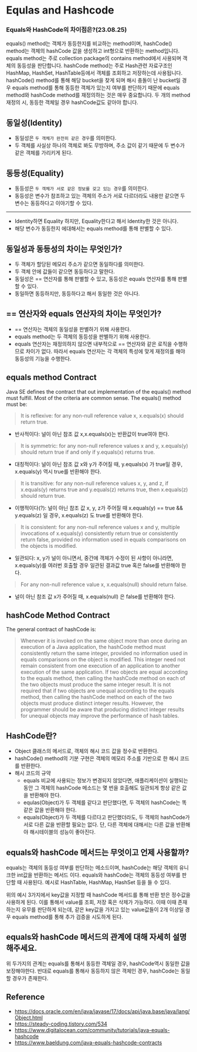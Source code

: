# Equlas and Hashcode 

### Equals와 HashCode의 차이점은?(23.08.25)

equals() method는 객체가 동등한지를 비교하는 method이며, hashCode() method는 객체의 hashCode 값을 생성하고 int형으로 반환하는 method입니다.
equals method는 주로  collection package의 contains method에서 사용되며 객체의 동등성을 판단합니다.
hashCode method는 주로 Hash관련 자료구조인 HashMap, HashSet, HashTable등에서 객체를 조회하고 저장하는데 사용됩니다.
hashCode() method를 통해 해당 bucket을 찾게 되며 해시 충돌이 난 bucket일 경우 equals method를 통해 동등한 객체가 있는지 여부를 판단하기 때문에 
equals method와 hashCode method를 재정의하는 것은 매우 중요합니다. 두 개의 method 재정의 시, 동등한 객체일 경우 hashCode값도 같아야 합니다.


## 동일성(Identity)

* 동일성은 `두 객체가 완전히 같은 경우`를 의미한다.
* 두 객체를 사실상 하나의 객체로 봐도 무방하며, 주소 값이 같기 때문에 두 변수가 같은 객체를 가리키게 된다.

## 동등성(Equality)

* 동등성은 `두 객체가 서로 같은 정보를 갖고 있는 경우`를 의미한다.
* 동등성은 변수가 참조하고 있는 객체의 주소가 서로 다르더라도 내용만 같으면 두 변수는 동등하다고 이야기할 수 있다. 

---
* Identity하면 Equality 하지만, Equality한다고 해서 Identity한 것은 아니다.
* 해당 변수가 동등한지 에대해서는 equals method를 통해 판별할 수 있다.


## 동일성과 동등성의 차이는 무엇인가?
* 두 객체가 할당된 메모리 주소가 같으면 동일하다를 의미한다.
* 두 객체 안에 값들이 같으면 동등하다고 말한다.
* 동일성은 == 연산자를 통해 판별할 수 있고, 동등성은 equals 연산자를 통해 판별할 수 있다.
* 동일하면 동등하지만, 동등하다고 해서 동일한 것은 아니다.


## == 연산자와 equals 연산자의 차이는 무엇인가?
* == 연산자는 객체의 동일성을 판별하기 위해 사용한다.
* equals method는 두 객체의 동등성을 판별하기 위해 사용한다.
* equals 연산자는 재정의하지 않으면 내부적으로 == 연산자와 같은 로직을 수행하므로 차이가 없다. 따라서 equals 연산자는 각 객체의 특성에 맞게 재정의를 해야 동등성의 기능을 수행한다.


## equals method Contract

Java SE defines the contract that out implementation of the equals() method must fulfill. Most of the criteria are common sense.
The equals() method must be:

> It is reflexive: for any non-null reference value x, x.equals(x) should return true.
* 반사적이다: 널이 아닌 참조 값 x,x.equals(x)는 반환값이 true여야 한다.
> It is symmetric: for any non-null reference values x and y, x.equals(y) should return true if and only if y.equals(x) returns true.
* 대칭적이다: 널이 아닌 참조 값 x와 y가 주어질 때, y.equals(x) 가 true일 경우, x.equals(y) 역시 true를 반환해야 한다.
> It is transitive: for any non-null reference values x, y, and z, if x.equals(y) returns true and y.equals(z) returns true, then x.equals(z) should return true.
* 이행적이다(?): 널이 아닌 참조 값 x, y, z가 주어질 때  x.equals(y) == true && y.equals(z) 일 경우, x.equals(z) 도 true를 반환해야 한다.
> It is consistent: for any non-null reference values x and y, multiple invocations of x.equals(y) consistently return true or consistently return false, provided no information used in equals comparisons on the objects is modified.
* 일관되다: x, y가 널이 아니면서, 중간에 객체가 수정이 된 사항이 아니라면, x.equals(y)를 여러번 호출할 경우 일관된 결과값 true 혹은 false를 반환해야 한다.
> For any non-null reference value x, x.equals(null) should return false.
* 널이 아닌 참조 값 x가 주어질 때, x.equals(null) 은 false를 반환해야 한다.

## hashCode Method Contract

The general contract of hashCode is:

> Whenever it is invoked on the same object more than once during an execution of a Java application, the hashCode method must consistently return the same integer, provided no information used in equals comparisons on the object is modified. This integer need not remain consistent from one execution of an application to another execution of the same application.
> If two objects are equal according to the equals method, then calling the hashCode method on each of the two objects must produce the same integer result.
> It is not required that if two objects are unequal according to the equals method, then calling the hashCode method on each of the two objects must produce distinct integer results. However, the programmer should be aware that producing distinct integer results for unequal objects may improve the performance of hash tables.


## HashCode란?
* Object 클래스의 메서드로, 객체의 해시 코드 값을 정수로 반환한다.
* hashCode() method의 기분 구현은 객체의 메모리 주소를 기반으로 한 해시 코드를 반환한다. 
* 해시 코드의 규약
  * equals 비교에 사용되는 정보가 변경되지 않았다면, 애플리케이션이 실행되는 동안 그 객체의 hashCode 메소드는 몇 번을 호출해도 일관되게 항상 같은 값을 반환해야 한다.
  * equlas(Object)가 두 객체를 같다고 판단했다면, 두 객체의 hashCode는 똑같은 값을 반환해야 한다.
  * equals(Object)가 두 객체를 다르다고 판단했더라도, 두 객체의 hashCode가 서로 다른 값을 반환할 필요는 없다. 단, 다른 객체에 대해서는 다른 값을 반환해야 해시테이블의 성능이 좋아진다.

## equals와 hashCode 메서드는 무엇이고 언제 사용할까?

equals는 객체의 동등성 여부를 판단하는 메소드이며, hashCode는 해당 객체의 유니크한 int값을 반환하는 메서드 이다.
equals와 hashCode는 객체의 동등성 여부를 판단할 때 사용된다. 예시로 HashTable, HashMap, HashSet 등을 들 수 있다. 

위의 예시 3가지에서 key값을 지정할 때 hashCode 메서드를 통해 반환 받은 정수값을 사용하게 된다. 이를 통해서 value를 조회, 저장 혹은 삭제가 가능하다.
이때 이때 존재하는지 유무를 판단하게 되는데, 같은 key값을 가지고 있는 value값들이 2개 이상일 경우 equals method를 통해 추가 검증을 시도하게 된다.

## equals와 hashCode 메서드의 관계에 대해 자세히 설명해주세요.

위 두가지의 관계는 equals를 통해서 동등한 객체일 경우, hashCode역시 동일한 값을 보장해야한다.
반대로 equals를 통해사 동등하지 않은 객체인 경우, hashCode는 동일할 경우가 존재한다.

## Reference
* https://docs.oracle.com/en/java/javase/17/docs/api/java.base/java/lang/Object.html
* https://steady-coding.tistory.com/534
* https://www.digitalocean.com/community/tutorials/java-equals-hashcode
* https://www.baeldung.com/java-equals-hashcode-contracts